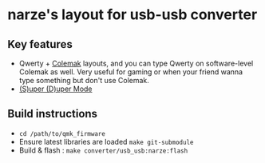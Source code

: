 # narze's layout for usb-usb converter

## Key features
- Qwerty + [Colemak](https://colemak.com) layouts, and you can type Qwerty on software-level Colemak as well. Very useful for gaming or when your friend wanna type something but don't use Colemak.
- [(S)uper (D)uper Mode](/users/narze/readme.md)

## Build instructions
- `cd /path/to/qmk_firmware`
- Ensure latest libraries are loaded `make git-submodule`
- Build & flash : `make converter/usb_usb:narze:flash`

